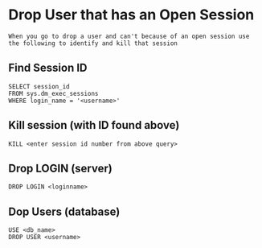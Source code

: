 # Drop User that has an Open Session

    When you go to drop a user and can't because of an open session use the following to identify and kill that session
    
## Find Session ID

    SELECT session_id
    FROM sys.dm_exec_sessions
    WHERE login_name = '<username>'
    
## Kill session (with ID found above)

    KILL <enter session id number from above query>
    
## Drop LOGIN (server)

    DROP LOGIN <loginname>
    
## Dop Users (database)

    USE <db_name>
    DROP USER <username>
